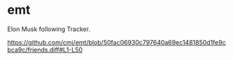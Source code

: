 # emt
Elon Musk following Tracker.

https://github.com/cmj/emt/blob/50fac06930c797640a69ec1481850d1fe9cbca9c/friends.diff#L1-L50
